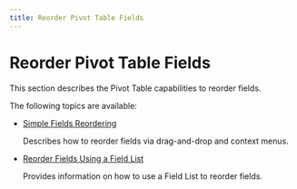 ```yaml
---
title: Reorder Pivot Table Fields
---
```

# Reorder Pivot Table Fields
This section describes the Pivot Table capabilities to reorder fields.

The following topics are available:
* [Simple Fields Reordering](../../../../interface-elements-for-web/articles/pivot-table/layout-customization/reorder-fields/simple-fields-reordering.md)
	
	Describes how to reorder fields via drag-and-drop and context menus.
* [Reorder Fields Using a Field List](../../../../interface-elements-for-web/articles/pivot-table/layout-customization/reorder-fields/reorder-fields-using-a-field-list.md)
	
	Provides information on how to use a Field List to reorder fields.